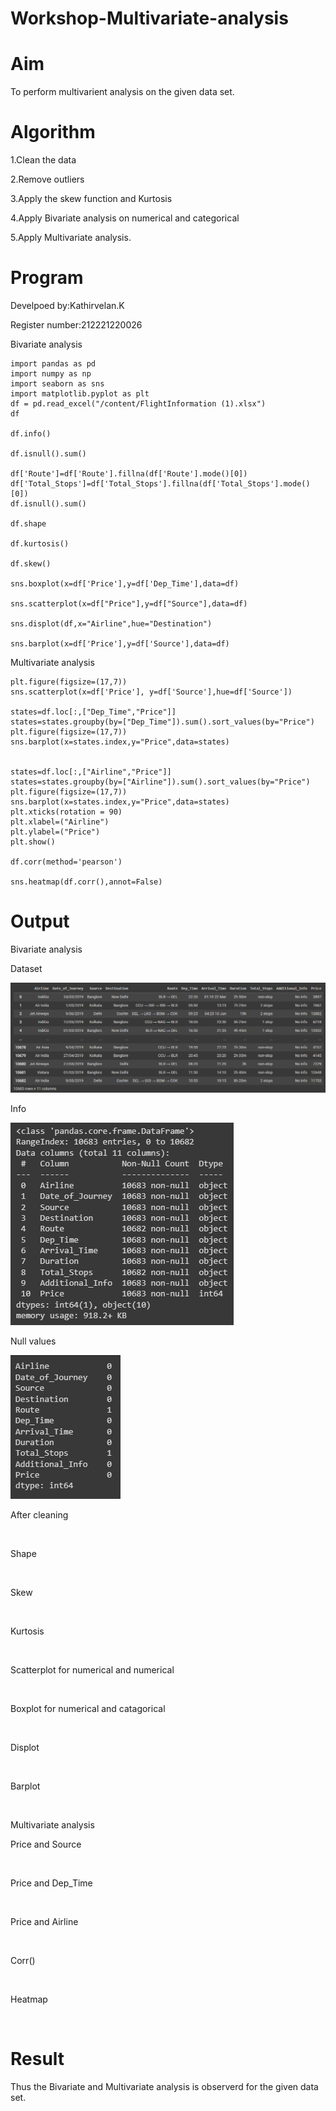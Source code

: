 # Workshop-Multivariate-analysis

# Aim 
   
   To perform multivarient analysis on the given data set.
   
# Algorithm

   1.Clean the data

   2.Remove outliers

   3.Apply the skew function and Kurtosis

   4.Apply Bivariate analysis on numerical and categorical

   5.Apply Multivariate analysis. 
   
# Program
  
   Develpoed by:Kathirvelan.K
   
   Register number:212221220026
   
Bivariate analysis

```
import pandas as pd
import numpy as np
import seaborn as sns
import matplotlib.pyplot as plt
df = pd.read_excel("/content/FlightInformation (1).xlsx")
df

df.info()

df.isnull().sum()

df['Route']=df['Route'].fillna(df['Route'].mode()[0])
df['Total_Stops']=df['Total_Stops'].fillna(df['Total_Stops'].mode()[0])
df.isnull().sum()

df.shape

df.kurtosis()

df.skew()

sns.boxplot(x=df['Price'],y=df['Dep_Time'],data=df)

sns.scatterplot(x=df["Price"],y=df["Source"],data=df)

sns.displot(df,x="Airline",hue="Destination")

sns.barplot(x=df['Price'],y=df['Source'],data=df)

```

Multivariate analysis

```
plt.figure(figsize=(17,7))
sns.scatterplot(x=df['Price'], y=df['Source'],hue=df['Source'])

states=df.loc[:,["Dep_Time","Price"]]
states=states.groupby(by=["Dep_Time"]).sum().sort_values(by="Price")
plt.figure(figsize=(17,7))
sns.barplot(x=states.index,y="Price",data=states)


states=df.loc[:,["Airline","Price"]]
states=states.groupby(by=["Airline"]).sum().sort_values(by="Price")
plt.figure(figsize=(17,7))
sns.barplot(x=states.index,y="Price",data=states)
plt.xticks(rotation = 90)
plt.xlabel=("Airline")
plt.ylabel=("Price")
plt.show()

df.corr(method='pearson')

sns.heatmap(df.corr(),annot=False)

```

# Output

Bivariate analysis

Dataset

![](https://github.com/KATHIR1611/workshop-Multivariate-analysis/blob/main/a1.png)

Info

![](https://github.com/KATHIR1611/workshop-Multivariate-analysis/blob/main/a2.png)

Null values

![](a3.png)

After cleaning

![]()

Shape

![]()

Skew

![]()

Kurtosis

![]()

Scatterplot for numerical and numerical 

![]()

Boxplot for numerical and catagorical 

![]()

Displot

![]()

Barplot

![]()

Multivariate analysis

Price and Source

![]()

Price and Dep_Time

![]()

Price and Airline

![]()

Corr()

![]()

Heatmap

![]()

# Result

  Thus the Bivariate and Multivariate analysis is observerd for the given data set.






